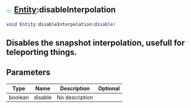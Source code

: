 ## ![client](.gitbook/assets/client.png) [Entity](./home/Entity):disableInterpolation

```lua
void Entity:disableInterpolation(disable)
```

Disables the snapshot interpolation, usefull for teleporting things.
------
## Parameters

| Type   | Name | Description | Optional |
| ------ | ---- | ----------- | -------: |
| boolean | disable | No description |  |

